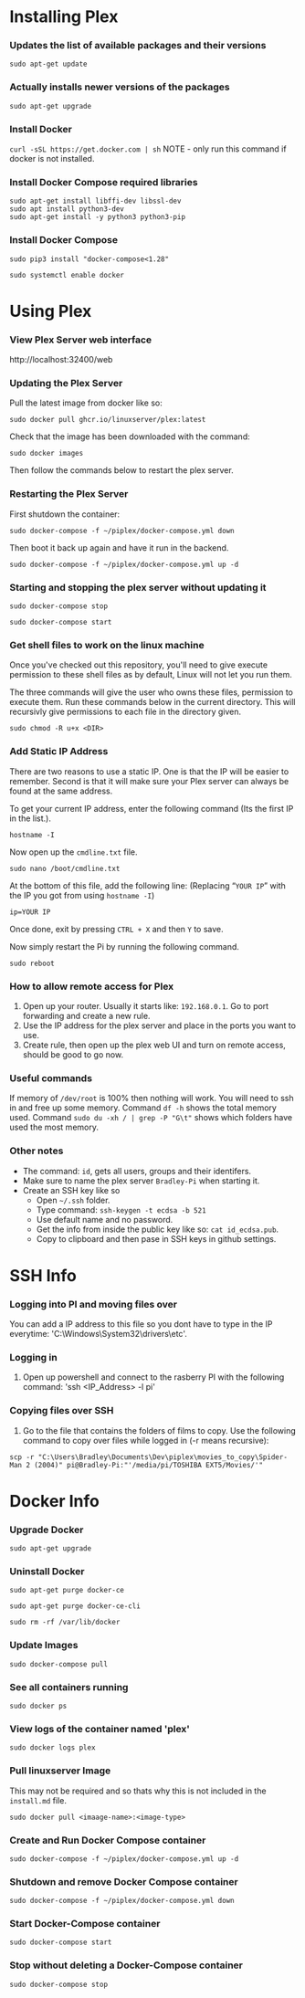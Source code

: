 # Installing Plex

### Updates the list of available packages and their versions

`sudo apt-get update`

### Actually installs newer versions of the packages

`sudo apt-get upgrade`

### Install Docker

`curl -sSL https://get.docker.com | sh` NOTE - only run this command if docker is not installed.

### Install Docker Compose required libraries

```
sudo apt-get install libffi-dev libssl-dev
sudo apt install python3-dev
sudo apt-get install -y python3 python3-pip
```

### Install Docker Compose

`sudo pip3 install "docker-compose<1.28"`

`sudo systemctl enable docker`




# Using Plex

### View Plex Server web interface

http://localhost:32400/web

### Updating the Plex Server

Pull the latest image from docker like so:

`sudo docker pull ghcr.io/linuxserver/plex:latest`

Check that the image has been downloaded with the command:

`sudo docker images`

Then follow the commands below to restart the plex server.

### Restarting the Plex Server

First shutdown the container:

`sudo docker-compose -f ~/piplex/docker-compose.yml down`

Then boot it back up again and have it run in the backend.

`sudo docker-compose -f ~/piplex/docker-compose.yml up -d`

### Starting and stopping the plex server without updating it

`sudo docker-compose stop`

`sudo docker-compose start`


### Get shell files to work on the linux machine

Once you've checked out this repository, you'll need to give execute permission
to these shell files as by default, Linux will not let you run them.

The three commands will give the user who owns these files, permission to execute them.
Run these commands below in the current directory. This will recursivly give permissions
to each file in the directory given.

`sudo chmod -R u+x <DIR>`

### Add Static IP Address

There are two reasons to use a static IP. One is that the IP will be easier to remember.
Second is that it will make sure your Plex server can always be found at the same address.

To get your current IP address, enter the following command (Its the first IP in the list.).

`hostname -I`

Now open up the `cmdline.txt` file.

`sudo nano /boot/cmdline.txt`

At the bottom of this file, add the following line: (Replacing “`YOUR IP`” with the IP you got from using `hostname -I`)

`ip=YOUR IP`

Once done, exit by pressing `CTRL + X` and then `Y` to save.

Now simply restart the Pi by running the following command.

`sudo reboot`

### How to allow remote access for Plex

1. Open up your router. Usually it starts like: `192.168.0.1`.
   Go to port forwarding and create a new rule.
2. Use the IP address for the plex server and place in the ports you want to use.
3. Create rule, then open up the plex web UI and turn on remote access, should be good to go now.

### Useful commands

If memory of `/dev/root` is 100% then nothing will work. You will need to ssh in and free up some memory.
Command `df -h` shows the total memory used. Command `sudo du -xh / | grep -P "G\t"` shows which folders have used the most memory.

### Other notes

- The command: `id`, gets all users, groups and their identifers.
- Make sure to name the plex server `Bradley-Pi` when starting it.
- Create an SSH key like so
   - Open `~/.ssh` folder.
   - Type command: `ssh-keygen -t ecdsa -b 521`
   - Use default name and no password.
   - Get the info from inside the public key like so: `cat id_ecdsa.pub`.
   - Copy to clipboard and then pase in SSH keys in github settings.


# SSH Info

### Logging into PI and moving files over

You can add a IP address to this file so you dont have to type in the IP everytime: 'C:\Windows\System32\drivers\etc'.

### Logging in

1. Open up powershell and connect to the rasberry PI with the following command: 'ssh <IP_Address> -l pi'

### Copying files over SSH

1. Go to the file that contains the folders of films to copy. Use the following command to copy over files while logged in (-r means recursive):

`scp -r "C:\Users\Bradley\Documents\Dev\piplex\movies_to_copy\Spider-Man 2 (2004)" pi@Bradley-Pi:"'/media/pi/TOSHIBA EXT5/Movies/'"`

# Docker Info

### Upgrade Docker

`sudo apt-get upgrade`

### Uninstall Docker

`sudo apt-get purge docker-ce`

`sudo apt-get purge docker-ce-cli`

`sudo rm -rf /var/lib/docker`

### Update Images

`sudo docker-compose pull`

### See all containers running

`sudo docker ps`

### View logs of the container named 'plex'

`sudo docker logs plex`

### Pull linuxserver Image

This may not be required and so thats why this is not included in the `install.md` file.

`sudo docker pull <imaage-name>:<image-type>`

### Create and Run Docker Compose container

`sudo docker-compose -f ~/piplex/docker-compose.yml up -d`

### Shutdown and remove Docker Compose container

`sudo docker-compose -f ~/piplex/docker-compose.yml down`

### Start Docker-Compose container

`sudo docker-compose start`

### Stop without deleting a Docker-Compose container

`sudo docker-compose stop`